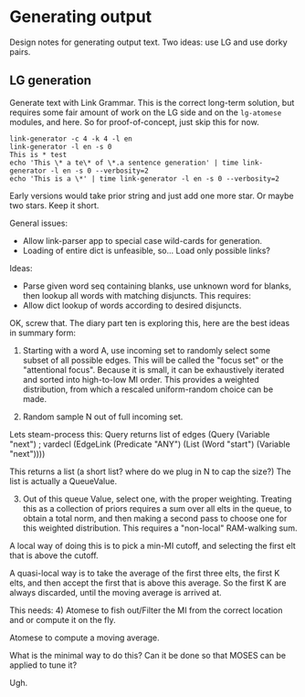 Generating output
=================
Design notes for generating output text. Two ideas: use LG and use dorky
pairs.

## LG generation
Generate text with Link Grammar. This is the correct long-term solution,
but requires some fair amount of work on the LG side and on the
`lg-atomese` modules, and here. So for proof-of-concept, just skip this
for now.
```
link-generator -c 4 -k 4 -l en
link-generator -l en -s 0
This is * test
echo 'This \* a te\* of \*.a sentence generation' | time link-generator -l en -s 0 --verbosity=2
echo 'This is a \*' | time link-generator -l en -s 0 --verbosity=2
```
Early versions would take prior string and just add one more star.
Or maybe two stars. Keep it short.

General issues:
* Allow link-parser app to special case wild-cards for generation.
* Loading of entire dict is unfeasible, so...
  Load only possible links?

Ideas:
* Parse given word seq containing blanks, use unknown word for
  blanks, then lookup all words with matching disjuncts. This
  requires:
* Allow dict lookup of words according to desired disjuncts.


OK, screw that. The diary part ten is exploring this, here are the best
ideas in summary form:

1) Starting with a word A, use incoming set to randomly select some
subset of all possible edges. This will be called the "focus set" or the
"attentional focus". Because it is small, it can be exhaustively
iterated and sorted into high-to-low MI order. This provides a weighted
distribution, from which a rescaled uniform-random choice can be made.

2) Random sample N out of full incoming set.

Lets steam-process this: Query returns list of edges
	(Query (Variable "next") ; vardecl
      (EdgeLink (Predicate "ANY")
			(List (Word "start") (Variable "next"))))

This returns a list (a short list? where do we plug in N to cap the size?)
The list is actually a QueueValue.

3) Out of this queue Value, select one, with the proper weighting.
   Treating this as a collection of priors requires a sum over all elts
   in the queue, to obtain a total norm, and then making a second pass
   to choose one for this weighted distribution. This requires a
   "non-local" RAM-walking sum.

A local way of doing this is to pick a min-MI cutoff, and selecting the
first elt that is above the cutoff.

A quasi-local way is to take the average of the first three elts,
the first K elts, and then accept the first that is above this average.
So the first K are always discarded, until the moving average is arrived
at.

This needs:
4) Atomese to fish out/Filter the MI from the correct location
   and or compute it on the fly.

   Atomese to compute a moving average.

What is the minimal way to do this?
Can it be done so that MOSES can be applied to tune it?

Ugh.
